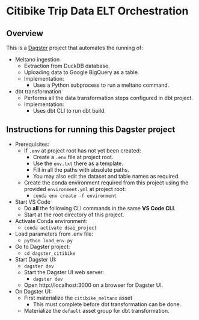 # Citibike Trip Data ELT Orchestration

## Overview
This is a [Dagster](https://dagster.io/) project that automates the running of:
- Meltano ingestion
  - Extraction from DuckDB database.
  - Uploading data to Google BigQuery as a table.
  - Implementation:
    - Uses a Python subprocess to run a meltano command.
- dbt transformation
  - Performs all the data transformation steps configured in dbt project.
  - Implementation:
    - Uses dbt CLI to run dbt build.

## Instructions for running this Dagster project
- Prerequisites:
  - If `.env` at project root has not yet been created:
    - Create a `.env` file at project root.
    - Use the `env.txt` there as a template.
    - Fill in all the paths with absolute paths.
    - You may also edit the dataset and table names as required.
  - Create the conda environment required from this project using the provided `environment.yml` at project root:
    - `conda env create -f environment`
- Start VS Code
  - Do **all** the following CLI commands in the same **VS Code CLI**.
  - Start at the root directory of this project.
- Activate Conda environment:
  - `conda activate dsai_project`
- Load parameters from .env file:
  - `python load_env.py`
- Go to Dagster project:
  - `cd dagster_citibike`
- Start Dagster UI:
  - `dagster dev`
  - Start the Dagster UI web server:
    - `dagster dev`
  - Open http://localhost:3000 on a browser for Dagster UI.
- On Dagster UI:
  - First materialize the `citibike_meltano` asset
    - This must complete before dbt transformation can be done. 
  - Materialize the `default` asset group for dbt transformation.
